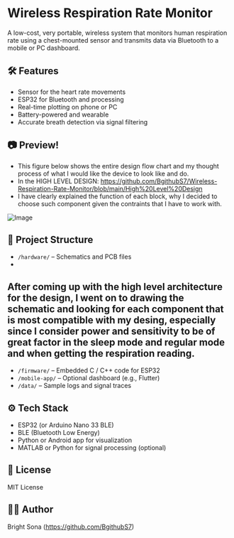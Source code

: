 # Wireless Respiration Rate Monitor

A low-cost, very portable, wireless system that monitors human respiration rate using a chest-mounted sensor and transmits data via Bluetooth to a mobile or PC dashboard.

## 🛠️ Features
- Sensor for the heart rate movements 
- ESP32 for Bluetooth and processing
- Real-time plotting on phone or PC
- Battery-powered and wearable
- Accurate breath detection via signal filtering

## 📷 Preview!
- This figure below shows the entire design flow chart and my thought process of what I would like the device to look like and do.
- In the HIGH LEVEL DESIGN: https://github.com/BgithubS7/Wireless-Respiration-Rate-Monitor/blob/main/High%20Level%20Design
- I have clearly explained the function of each block, why I decided to choose such component given the contraints that I have to work with. 

![Image](https://github.com/user-attachments/assets/9e403b4c-355f-491b-a136-9fbd4f3e57dd)




## 📂 Project Structure
- `/hardware/` – Schematics and PCB files
- 
After coming up with the high level architecture for the design, I went on to drawing the schematic and looking for each component that is most compatible with my desing, especially since I consider power and sensitivity to be of great factor in the sleep mode and regular mode and when getting the respiration reading. 
- 
- `/firmware/` – Embedded C / C++ code for ESP32
- `/mobile-app/` – Optional dashboard (e.g., Flutter)
- `/data/` – Sample logs and signal traces

## ⚙️ Tech Stack
- ESP32 (or Arduino Nano 33 BLE)
- BLE (Bluetooth Low Energy)
- Python or Android app for visualization
- MATLAB or Python for signal processing (optional)

## 📄 License
MIT License 

## 🙋‍♂️ Author
Bright Sona (https://github.com/BgithubS7)
